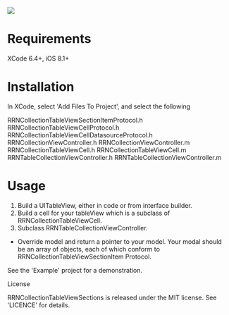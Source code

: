 ![](http://i.imgur.com/ZIjeYsF.gif)

# Requirements

XCode 6.4+, iOS 8.1+

# Installation

In XCode, select 'Add Files To Project', and select the following

RRNCollectionTableViewSectionItemProtocol.h
RRNCollectionTableViewCellProtocol.h
RRNCollectionTableViewCellDatasourceProtocol.h
RRNCollectionViewController.h
RRNCollectionViewController.m
RRNCollectionTableViewCell.h
RRNCollectionTableViewCell.m
RRNTableCollectionViewController.h
RRNTableCollectionViewController.m

# Usage

1. Build a UITableView, either in code or from interface builder.
2. Build a cell for your tableView which is a subclass of RRNCollectionTableViewCell.
3. Subclass RRNTableCollectionViewController.
 * Override model and return a pointer to your model. Your modal should be an array of objects, each of which conform to RRNCollectionTableViewSectionItem Protocol.

See the 'Example' project for a demonstration.

License

RRNCollectionTableViewSections is released under the MIT license. See 'LICENCE' for details.